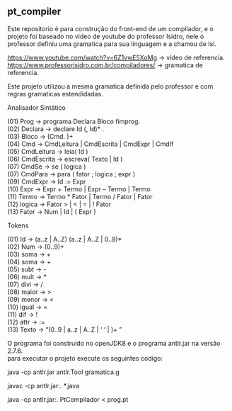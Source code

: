 ## pt_compiler
Este repositorio é para construção do front-end de um compilador, e o projeto foi baseado no video de youtube do professor Isidro, nele o professor definiu uma gramatica para sua linguagem e a chamou de Isi.  

https://www.youtube.com/watch?v=6Z1vwE5XoMg -> video de referencia.  
https://www.professorisidro.com.br/compiladores/ -> gramatica de referencia.  

Este projeto utilizou a mesma gramatica definida pelo professor e com regras gramaticas estendidadas.  

Analisador Sintático  
  
(01) Prog       -> programa Declara Bloco fimprog.  
(02) Declara    -> declare Id (, Id)* .  
(03) Bloco      -> (Cmd. )+  
(04) Cmd        -> CmdLeitura | CmdEscrita | CmdExpr | CmdIf  
(05) CmdLeitura -> leia( Id )  
(06) CmdEscrita -> escreva( Texto | Id )  
(07) CmdSe      -> se ( logica )  
(07) CmdPara    -> para ( fator ; logica ;  expr )  
(09) CmdExpr    -> Id := Expr  
(10) Expr       -> Expr + Termo  | Expr – Termo  | Termo  
(11) Termo      -> Termo * Fator | Termo / Fator | Fator  
(12) logica     -> Fator > | < | = | ! Fator  
(13) Fator      -> Num | Id | ( Expr )  
   
 Tokens  
  
(01) Id     -> (a..z | A..Z) (a..z | A..Z | 0..9)*  
(02) Num    -> (0..9)+  
(03) soma   -> +  
(04) soma   -> +  
(05) subt   -> -  
(06) mult   -> *  
(07) divi   -> /  
(08) maior  -> >  
(09) menor  -> <  
(10) igual  -> =  
(11) dif    -> !  
(12) attr   -> :=  
(13) Texto  -> “(0..9 | a..z | A..Z | ‘ ‘ | )+ ”  
  
O programa foi construido no openJDK8 e o programa antlr.jar na versão 2.7.6.  
para executar o projeto execute os seguintes codigo:  

java -cp antlr.jar antlr.Tool gramatica.g  

javac -cp antlr.jar:. *.java  

java -cp antlr.jar:. PtCompilador < prog.pt  
